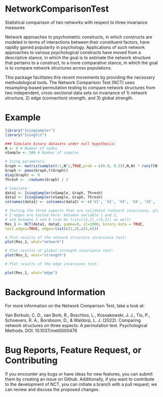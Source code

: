 # NetworkComparisonTest

Statistical comparison of two networks with respect to three invariance measures

Network approaches to psychometric constructs, in which constructs are modeled in terms of interactions between their constituent factors, have rapidly gained popularity in psychology. Applications of such network approaches to various psychological constructs have moved from a descriptive stance, in which the goal is to estimate the network structure that pertains to a construct, to a more comparative stance, in which the goal is to compare network structures across populations. 

This package facilitates this recent movements by providing the necessary methodological tools. The Network Comparison Test (NCT) uses resampling-based permutation testing to compare network structures from two independent, cross-sectional data sets on invariance of 1) network structure, 2) edge (connection) strength, and 3) global strength. 

# Example

```r
library("IsingSampler")
library("IsingFit")

### Simulate binary datasets under null hypothesis:
N <- 6 # Number of nodes
nSample <- 500 # Number of samples

# Ising parameters:
Graph <- matrix(sample(0:1,N^2,TRUE,prob = c(0.8, 0.2)),N,N) * runif(N^2,0.5,2)
Graph <- pmax(Graph,t(Graph))
diag(Graph) <- 0
Thresh <- -rowSums(Graph) / 2

# Simulate:
data1 <- IsingSampler(nSample, Graph, Thresh)
data2 <- IsingSampler(nSample, Graph, Thresh)
colnames(data1) <- colnames(data2) <- c('V1', 'V2', 'V3', 'V4', 'V5', 'V6')

# Testing the three aspects that are validated (network invariance, global strength, edge weight)
# 2 edges are tested here: between variable 1 and 2, 
# and between 3 and 6 (can be list(c(2,1),c(6,3)) as well)
Res_1 <- NCT(data1, data2, gamma=0, it=1000, binary.data = TRUE, 
test.edges=TRUE, edges=list(c(1,2),c(3,6)))

# Plot results of the network structure invariance test:
plot(Res_1, what="network")

# Plot results of global strength invariance test:
plot(Res_1, what="strength")

# Plot results of the edge invariance test:

plot(Res_1, what="edge")
```

# Background Information
For more information on the Network Comparison Test, take a look at:

Van Borkulo, C. D., van Bork, R., Boschloo, L., Kossakowski, J. J., Tio, P., Schoevers, R. A., Borsboom, D., & Waldorp, L. J. (2022). Comparing network structures on three aspects: A permutation test. Psychological Methods. DOI: 10.1037/met0000476

# Bug Reports, Feature Request, or Contributing
If you encounter any bugs or have ideas for new features, you can submit them by creating an issue on Github. Additionally, if you want to contribute to the development of NCT, you can initiate a branch with a pull request; we can review and discuss the proposed changes.
